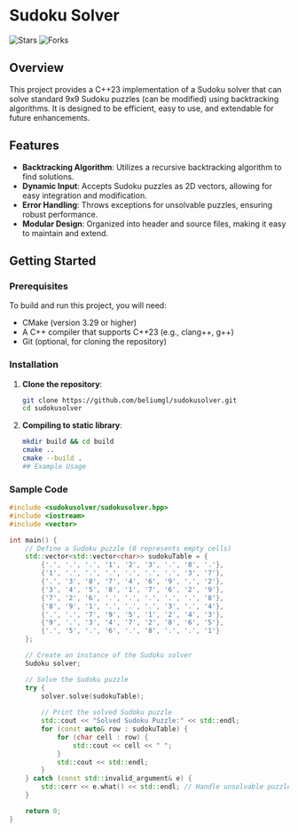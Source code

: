 # Sudoku Solver

![Stars](https://img.shields.io/github/stars/beliumgl/sudokusolver?style=social)
![Forks](https://img.shields.io/github/forks/beliumgl/sudokusolver?style=social)

## Overview

This project provides a C++23 implementation of a Sudoku solver that can solve standard 9x9 Sudoku puzzles (can be modified) using backtracking algorithms. It is designed to be efficient, easy to use, and extendable for future enhancements.

## Features

- **Backtracking Algorithm**: Utilizes a recursive backtracking algorithm to find solutions.
- **Dynamic Input**: Accepts Sudoku puzzles as 2D vectors, allowing for easy integration and modification.
- **Error Handling**: Throws exceptions for unsolvable puzzles, ensuring robust performance.
- **Modular Design**: Organized into header and source files, making it easy to maintain and extend.

## Getting Started

### Prerequisites

To build and run this project, you will need:

- CMake (version 3.29 or higher)
- A C++ compiler that supports C++23 (e.g., clang++, g++)
- Git (optional, for cloning the repository)

### Installation

1. **Clone the repository**:
   ```bash
   git clone https://github.com/beliumgl/sudokusolver.git
   cd sudokusolver
2. **Compiling to static library**:
   ```bash
   mkdir build && cd build
   cmake ..
   cmake --build .
   ## Example Usage

### Sample Code

```cpp
#include <sudokusolver/sudokusolver.hpp>
#include <iostream>
#include <vector>

int main() {
    // Define a Sudoku puzzle (0 represents empty cells)
    std::vector<std::vector<char>> sudokuTable = {
        {'.', '.', '.', '1', '2', '3', '.', '8', '.'},
        {'1', '.', '.', '.', '.', '.', '.', '3', '7'},
        {'.', '3', '8', '7', '4', '6', '9', '.', '2'},
        {'3', '4', '5', '8', '1', '7', '6', '2', '9'},
        {'7', '2', '6', '.', '.', '.', '.', '.', '8'},
        {'8', '9', '1', '.', '.', '.', '3', '.', '4'},
        {'.', '.', '7', '9', '5', '1', '2', '4', '3'},
        {'9', '.', '3', '4', '7', '2', '8', '6', '5'},
        {'.', '5', '.', '6', '.', '8', '.', '.', '1'}
    };

    // Create an instance of the Sudoku solver
    Sudoku solver;

    // Solve the Sudoku puzzle
    try {
        solver.solve(sudokuTable);
        
        // Print the solved Sudoku puzzle
        std::cout << "Solved Sudoku Puzzle:" << std::endl;
        for (const auto& row : sudokuTable) {
            for (char cell : row) {
                std::cout << cell << " ";
            }
            std::cout << std::endl;
        }
    } catch (const std::invalid_argument& e) {
        std::cerr << e.what() << std::endl; // Handle unsolvable puzzle case
    }

    return 0;
}
